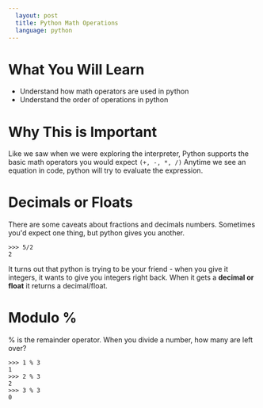 ```yaml
---
  layout: post
  title: Python Math Operations
  language: python
---
```

# What You Will Learn

+ Understand how math operators are used in python
+ Understand the order of operations in python

# Why This is Important
Like we saw when we were exploring the interpreter, Python supports the basic math operators you would expect ``(+, -, *, /)``  Anytime we see an equation in code, python will try to evaluate the expression.


#  Decimals or Floats
There are some caveats about fractions and decimals numbers. Sometimes you'd expect one thing, but python gives you another.
```
>>> 5/2
2
```
It turns out that python is trying to be your friend - when you give it integers, it wants to give you integers right back. When it gets a **decimal or float** it returns a decimal/float.

# Modulo %
% is the remainder operator. When you divide a number, how many are left over?
```
>>> 1 % 3
1
>>> 2 % 3
2
>>> 3 % 3
0
```
